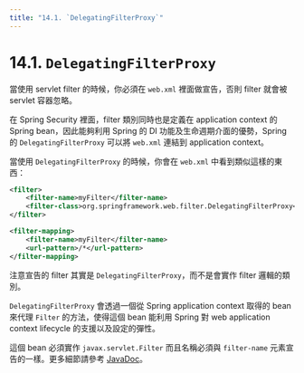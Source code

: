 ```yaml
---
title: "14.1. `DelegatingFilterProxy`"
---
```


# 14.1. `DelegatingFilterProxy`

當使用 servlet filter 的時候，你必須在 `web.xml` 裡面做宣告，否則 filter 就會被 servlet 容器忽略。

在 Spring Security 裡面，filter 類別同時也是定義在 application context 的 Spring bean，因此能夠利用 Spring 的 DI 功能及生命週期介面的優勢，Spring 的 `DelegatingFilterProxy` 可以將 `web.xml` 連結到 application context。

當使用 `DelegatingFilterProxy` 的時候，你會在 `web.xml` 中看到類似這樣的東西：

```xml
<filter>
    <filter-name>myFilter</filter-name>
    <filter-class>org.springframework.web.filter.DelegatingFilterProxy</filter-class>
</filter>

<filter-mapping>
    <filter-name>myFilter</filter-name>
    <url-pattern>/*</url-pattern>
</filter-mapping>
```

注意宣告的 filter 其實是 `DelegatingFilterProxy`，而不是會實作 filter 邏輯的類別。

`DelegatingFilterProxy` 會透過一個從 Spring application context 取得的 bean 來代理 `Filter` 的方法，使得這個 bean 能利用 Spring 對 web application context lifecycle 的支援以及設定的彈性。

這個 bean 必須實作 `javax.servlet.Filter` 而且名稱必須與 `filter-name` 元素宣告的一樣。更多細節請參考 [JavaDoc](https://docs.spring.io/spring-framework/docs/current/javadoc-api/org/springframework/web/filter/DelegatingFilterProxy.html)。